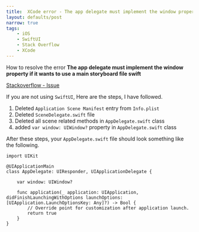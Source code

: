```yaml
---
title:  XCode error - The app delegate must implement the window property
layout: defaults/post
narrow: true
tags:
    - iOS
    - SwiftUI
    - Stack Overflow
    - XCode
---
```


How to resolve the error **The app delegate must implement the window property if it wants to use a main storyboard file swift**

[Stackoverflow - Issue](https://stackoverflow.com/questions/29441682/the-app-delegate-must-implement-the-window-property-if-it-wants-to-use-a-main-st/59962469)

If you are not using `SwiftUI`, Here are the steps, I have followed. 

1. Deleted `Application Scene Manifest` entry from `Info.plist`
1. Deleted `SceneDelegate.swift` file 
1. Deleted all scene related methods in `AppDelegate.swift` class
1. added `var window: UIWindow?` property in `AppDelegate.swift` class

After these steps, your `AppDelegate.swift` file should look something like the following. 

    import UIKit
    
    @UIApplicationMain
    class AppDelegate: UIResponder, UIApplicationDelegate {
    
        var window: UIWindow?
    
        func application(_ application: UIApplication, didFinishLaunchingWithOptions launchOptions: [UIApplication.LaunchOptionsKey: Any]?) -> Bool {
            // Override point for customization after application launch.
            return true
        }
    }


